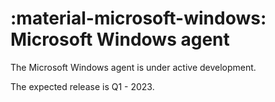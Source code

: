 # :material-microsoft-windows: Microsoft Windows agent

The Microsoft Windows agent is under active development.

The expected release is Q1 - 2023.


